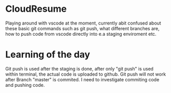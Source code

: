 # CloudResume
Playing around with vscode at the moment, currently abit confused about these basic git commands such as git push, what different branches are, how to push code from vscode directly into e.a staging enviroment etc.


# Learning of the day
Git push is used after the staging is done, after only "git push" is used within terminal, the actual code is uploaded to github. Git push will not work after Branch "master" is commited. I need to investigate commiting code and pushing code.
